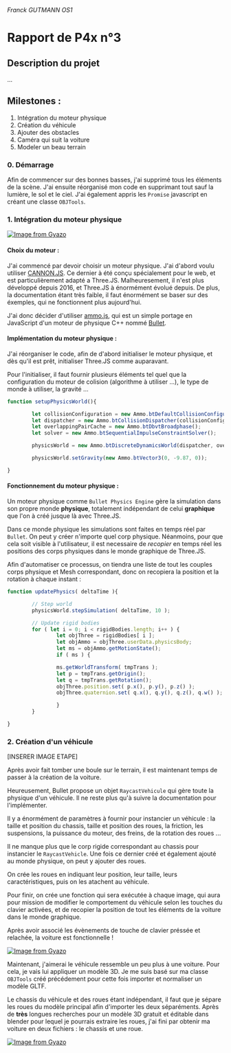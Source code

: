 _Franck GUTMANN OS1_

# Rapport de P4x n°3

## Description du projet 

...

## Milestones : 

1. Intégration du moteur physique
2. Création du véhicule
3. Ajouter des obstacles
4. Caméra qui suit la voiture
5. Modeler un beau terrain 

### __0. Démarrage__

Afin de commencer sur des bonnes basses, j'ai supprimé tous les éléments de la scène. J'ai ensuite réorganisé mon code en supprimant tout sauf la lumière, le sol et le ciel. J'ai également appris les `Promise` javascript en créant une classe `OBJTools`.

### __1. Intégration du moteur physique__

[![Image from Gyazo](https://i.gyazo.com/094c573da617120ec6c2d59254d185b5.gif)](https://gyazo.com/094c573da617120ec6c2d59254d185b5)

#### Choix du moteur :

J'ai commencé par devoir choisir un moteur physique. J'ai d'abord voulu utiliser [CANNON.JS](https://schteppe.github.io/cannon.js/). Ce dernier à été conçu spécialement pour le web, et est particulièrement adapté a Three.JS. Malheuresement, il n'est plus développé depuis 2016, et Three.JS à énormément évolué depuis. De plus, la documentation étant très faible, il faut énormément se baser sur des éxemples, qui ne fonctionnent plus aujourd'hui.

J'ai donc décider d'utiliser [ammo.js](https://github.com/kripken/ammo.js/), qui est un simple portage en JavaScript d'un moteur de physique C++ nommé [Bullet](http://bulletphysics.org/).

#### Implémentation du moteur physique :

J'ai réorganiser le code, afin de d'abord initialiser le moteur physique, et dès qu'il est prêt, initialiser Three.JS comme auparavant.

Pour l'initialiser, il faut fournir plusieurs éléments tel quel que la configuration du moteur de colision (algorithme à utiliser ...), le type de monde à utiliser, la gravité ...

```js
function setupPhysicsWorld(){

        let collisionConfiguration = new Ammo.btDefaultCollisionConfiguration();
        let dispatcher = new Ammo.btCollisionDispatcher(collisionConfiguration);
        let overlappingPairCache = new Ammo.btDbvtBroadphase();
        let solver = new Ammo.btSequentialImpulseConstraintSolver();

        physicsWorld = new Ammo.btDiscreteDynamicsWorld(dispatcher, overlappingPairCache, solver, collisionConfiguration);

        physicsWorld.setGravity(new Ammo.btVector3(0, -9.87, 0));

}
```


#### Fonctionnement du moteur physique :

Un moteur physique comme `Bullet Physics Engine` gère la simulation dans son propre monde __physique__, totalement indépendant de celui __graphique__ que l'on à créé jusque là avec Three.JS. 

Dans ce monde physique les simulations sont faites en temps réel par `Bullet`. On peut y créer n'importe quel corp physique. Néanmoins, pour que cela soit visible à l'utilisateur, il est necessaire de _recopier_ en temps réel les positions des corps physiques dans le monde graphique de Three.JS.

Afin d'automatiser ce processus, on tiendra une liste de tout les couples corps physique et Mesh correspondant, donc on recopiera la position et la rotation à chaque instant :

```js
function updatePhysics( deltaTime ){

        // Step world
        physicsWorld.stepSimulation( deltaTime, 10 );

        // Update rigid bodies
        for ( let i = 0; i < rigidBodies.length; i++ ) {
                let objThree = rigidBodies[ i ];
                let objAmmo = objThree.userData.physicsBody;
                let ms = objAmmo.getMotionState();
                if ( ms ) {

                ms.getWorldTransform( tmpTrans );
                let p = tmpTrans.getOrigin();
                let q = tmpTrans.getRotation();
                objThree.position.set( p.x(), p.y(), p.z() );
                objThree.quaternion.set( q.x(), q.y(), q.z(), q.w() );

                }
        }

}
```

### __2. Création d'un véhicule__

[INSERER IMAGE ETAPE]

Après avoir fait tomber une boule sur le terrain, il est maintenant temps de passer à la création de la voiture.

Heureusement, Bullet propose un objet `RaycastVehicule` qui gère toute la physique d'un véhicule. Il ne reste plus qu'à suivre la documentation pour l'implémenter.

Il y a énormément de paramètres à fournir pour instancier un véhicule : la taille et position du chassis, taille et position des roues, la friction, les suspensions, la puissance du moteur, des freins, de la rotation des roues ...

Il ne manque plus que le corp rigide correspondant au chassis pour instancier le `RaycastVehicle`. Une fois ce dernier créé et également ajouté au monde physique, on peut y ajouter des roues.

On crée les roues en indiquant leur position, leur taille, leurs caractéristiques, puis on les atachent au véhicule.

Pour finir, on crée une fonction qui sera exécutée à chaque image, qui aura pour mission de modifier le comportement du véhicule selon les touches du clavier activées, et de recopier la position de tout les éléments de la voiture dans le monde graphique.

Après avoir associé les évènements de touche de clavier préssée et relachée, la voiture est fonctionnelle !

[![Image from Gyazo](https://i.gyazo.com/08adf9a51038ab33235134631e5da532.gif)](https://gyazo.com/08adf9a51038ab33235134631e5da532)


Maintenant, j'aimerai le véhicule ressemble un peu plus à une voiture. Pour cela, je vais lui appliquer un modèle 3D. Je me suis basé sur ma classe `OBJTools` créé précédement pour cette fois importer et normaliser un modèle GLTF.

Le chassis du véhicule et des roues étant indépendant, il faut que je sépare les roues du modèle principal afin d'importer les deux séparéments.
Après de __très__ longues recherches pour un modèle 3D gratuit et éditable dans blender pour lequel je pourrais extraire les roues, j'ai fini par obtenir ma voiture en deux fichiers : le chassis et une roue. 

[![Image from Gyazo](https://i.gyazo.com/afc8f44e087a939445f3c2c0622a018a.jpg)](https://gyazo.com/afc8f44e087a939445f3c2c0622a018a)


